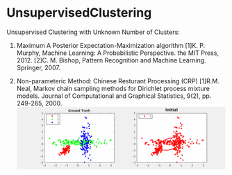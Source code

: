 # UnsupervisedClustering

Unsupervised Clustering with Unknown Number of Clusters:

1. Maximum A Posterior Expectation-Maximization algorithm
[1]K. P. Murphy, Machine Learning: A Probabilistic Perspective. the MIT Press, 2012.
[2]C. M. Bishop, Pattern Recognition and Machine Learning. Springer, 2007.

2. Non-parameteric Method: Chinese Resturant Processing (CRP)
[1]R.M. Neal, Markov chain sampling methods for Dirichlet process mixture models. Journal of Computational and Graphical Statistics, 9(2), pp. 249-265, 2000.
![CRP_Demo](./CRP_alg_demo.gif)
